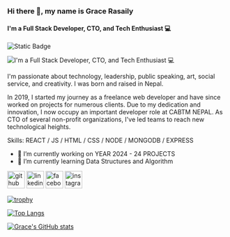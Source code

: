 ### Hi there 👋, my name is Grace Rasaily
#### I'm a Full Stack Developer, CTO, and Tech Enthusiast 💻

![Static Badge](https://img.shields.io/badge/Wannabe-Productive?style=for-the-badge&logo=data%3Aimage%2Fpng%3Bbase64%2CiVBORw0KGgoAAAANSUhEUgAAACkAAAA7CAYAAADmfqNmAAAACXBIWXMAAAhOAAAITgGMMQDsAAAAAXNSR0IArs4c6QAAAARnQU1BAACxjwv8YQUAAAoDSURBVHgB1VrdTxzXFb%2Fn7ix2YlseZEMqtTGDWkVpguv1Q%2FtU1ctLpEiVvERq5drYrB%2FSV%2BClap9Y%2FgLgL%2FASCIlUqSzqQz9eWFfNQ6U2XhpcWUlaFrsfLkTyOLETAzv39nfunV2WZWYZ7NokR2Jnd2bund%2Fc8%2FU750IiFP3GpQmhxQi%2BVgTpqlBUEiJ9nUrFqjhgIf7QubwraOsewAGYxAmVwSUvvKcM8EUqvT0tDkikPTxyzUGJBfrV7ADNz%2FUKHfTe3qJxIPbwKkU9cGlF5y4NiQOQEKS0IMm5V7%2FQWT3sf7dKYy985BSFpn6cqm6DvZAVz1B2gtSb9%2BsX%2FErRh%2FqhYl3o%2FlD5NP92P8AO4DdeJrWo37g4Jp6RhCCVZ4%2BB33xxM%2BWMaKWnUqrDnO%2F%2BWPZ0fSSvAuwU%2FgpwtmviWYnOXSxAjbrdPe7Lea%2B777Lu6huctGMGzZhnAVSGn2cE2xzk5KuXR7pOX55ovTGd1sN8TNUcA5JKswWs5ji0nzfh6ymKYz41uXhY1TyctEeaht1MftzYZV0CtUSkRu%2FemqnWTzFQrCjsWY%2FAmRao9G5ZPIGYUCgeeliSDJwUf3RcqPSoE15HXNQmDkLnJQTPYadWwznEyFDW%2FzZTjJ7aKcB6z8OZruEhZxH8fbFvYLUhOGkORzyzww0v%2BQCD7xtL0t7EP5BlIJ8sz5YB1AfQXJKHGFAaziSEB7AjIqFwGINNL4ZJZJJXB0lk2kQQxGhEk06jXUlnHIveDKs0zVGBys%2FjmOihUHsZDyxDPWy3BbEHOF51%2B1K8WpwwHkxSqRSrAc6BIcjDDZBaqwXYhAe7dEVSMQ8Tblygh8YyduVSi2aFkCB4tdiu2wGsg%2FT4yw5bIjKAD22qcyKxODwGc8hdZmICP23dEGz7WoyCB%2FTz6u85JQkmOp4EzB7BzKdJ6nappOoXCaTrlXym8xbs2miAGvkdq%2BeZ1UPgh3qQAB72AuCk2Kc4YfiJWG52JDqTZBItg7EOYo0gEwkxBJXj%2B2Ewq9qivUENUOmdUtx4JIl50oL%2Be3Mm0lklAHpCWs9uFgxaIhOakqBU17GCmdLDUCNSTliACo4RnG0HsKvvCjtbTgmaj7tHQu8uKNr91gvKerubxHm0pCofp%2B%2FViQrloN4KwMP23q3GjWMzIWHCT3H95luxfJWDOU%2FsRz4Yhtka1FuFc3pKqAlOA398VB%2Bsp6g01zZ88TiiYJ49XQap8cibrJbLMm6S9JbxVpHSuq3K0446D1Aefz9zSISrvtt8WgF2pAJjrwDYf%2FdWTImCMAiVrsaC5IHs4VrIts6jhc7W8%2F5rR0RUYngsgGBmdi5ybkibekwYipLKdrCPlk%2BWZwbWbs70ahWc%2FdkJs6J%2BHNFgG0w7wY29AIZin6u%2FwEpKNnCKBAKjNl7Lk5%2FsGyy0mRAEZI5X7xwGleIAAtkiooafACAnlKwwL%2FzLikREv86oG8vbJKruMBQMIwyMdb1yMXZVMT4vOB%2BrYPqJAVo5B1tnbJwW00VGDLYx3HpXgxFJ81bweOlGA8yjoqQxdphWVT8OQHDUrDAExMZOaakW1yxg2LmfjNiJL2a6T19Z6eq7vAgSvGC8F3nUqTnVCIBcs8%2BbSbVNo%2B7LnHEeewU5k%2BTtC9ta33i3KQVYtSQnmAxsdXRUwYSYU2Z1YGMoKTXFD3G97eBuaVdIHELpPj10rcNJr3SfHsxxHNwvQKMVpFZoptzAvPMGFFlkapkqfi188Lmz%2BJ3fvbVgVhSBVWM1GTgpyt39NipMhWzBMVHLBR732m1ZXNoQec4gmCNrViEGIBwxW4Nm%2FJZrICQYq881Zyva%2FSawBymGoeJGsv%2FD5%2BT%2F6F%2FkvpjW4qfHtTgqRaXTEZnXj6JfpB6AlR%2FJ39di4qW%2FG8WUADLTDiALV56C47AK%2BsPIAEo3OIbnFkI612BLu4I58zxutTCFt1Rej%2F%2FgOTXdmaLKpwGJHx8X%2Fvsb5OX%2FLX3TkjGEVfvHMdMPjwZXGxPvoWJZS%2FUy%2B5KUKuwEyCl1J50jkVBYPQhDiyAe%2Ffbt7HcTAXj1SS%2FO3ReV0TWZ0Zry7QhDXb6G7PObUxuZzBHJJsaZaxoA8633JQbJbChdC1bwtbLlpAbsdz29vjxrIoIht3jQ67dl9bd%2FmeltNxeiSA50Djnf2K0nbGU4HkeIacdAQW1T4M%2FX5blr9yn7%2B1Oq%2BOZ%2FZC6NPuZ7p8DG4Wj%2FrMmedz4VhZc6dPn8Mb0EZ8JLBKtsCpjXtX%2FMaqiHw50Bxh6sOGE8mG5X55i6u6mB2lZ%2BcUL7NzdFBWwn%2F6YLZfNLkX2xb8CpHgnyTzom8OO8diNM3hT2BqApJ4IyGHx1r0LMNlEHLt3AoFVwwJzYp5zODBaPoU3z3qkH%2FS98fBQvSsNryzOdtoTgDCVd5pmFdRr666bw174ZLPE9pkOxLcxdC3GN2qYOhrguHkPWHzmFdcFRoeTDEYqB3DQEo5mRd796eYW5IZmO8VwRp4o6l8MLHM2Yjh4Z0Dh3YTWKQTm2g7El9iKqcdIcZmK5IZwCH5mUchqOEaq4bK7nLiDbpWDD0osaj5Xc9IzWKb0inpLE95GSiYzq8n7ZRIqvgHxJQO7eWNhx1RTw5oaO4%2BLApL3JbYPUtU5xcBJy1CAyqMumeOaJAxOV5U8uuqKuWptsX9Y%2BfSE0xnR8lyTcfTBl7b5T4v9DwnIhi9VciLvHpkUlp7ixjvpmHqxkqel6VTyWSDihsjbOrKdVlF4N2ZCHbOeFcEtxszVRNS7%2B9fmWxP%2FE4ivyPwu0eyxFvks6jCQN%2B%2Bff0KKeDnN6e5ANsKYzC1LwYXr01KHaDYeoWkNJy8fvH9Kj5Udi%2FhCJygbqGLBzH4TNfU6K8hdKZF9MifE7gRhzSI%2F%2BY5M7vuSRzc85Lheac3v9OdyaFnuIs%2BuMBmFFS5nL0TubxG25%2FkAGWfTXKn96v1hBAcVqYfs1RzxnyuxUkPDvbKLLS9zkwu4FVhAWP2Tv1eMR5KOxd7R%2FkLZ%2FPvy953X1z585A%2BHkRb5wArU03t48dG15tmDKUsepdNSCHnTXVgH0DLb1rtYBoRQewvkplBiFHetgWzpuUuYVAVKVsWri119XU63%2F2sA9S5WuDax9MGuMnIuw8NJA1OTryzM7VFmvtbF35FmKHt8ibJbIQgz2ci805j1LiqRi%2BpJOsMIru%2FYtxfXNGPZxEhWC0QSDNO9u7WMPp710910ZM31JJA2zy8tztwneIhHIRjtwHztibUURYuN0U8OAnWYp6Wgn%2BjTviLHNbOTxMSmeUNaaHMe29VBJkrOYdHysTYTFvod0ObldPzNLOVLd73bxNkBoRtaumT6TTncmnScepClJU%2FPxGYh8CzypcHNAh7xRo1sxV0g8cq8bbOn5vBcSU%2F7rCfMyVoWSE2WlQWi5q4GdtiSbn03yP91r9AcVDaaTAAAAAElFTkSuQmCC&labelColor=%23F2E8CF&color=%23162C5D)


![I'm a Full Stack Developer, CTO, and Tech Enthusiast 💻](https://i.ibb.co/vwXsWPT/Linked-In-cover-2.png)

I'm passionate about technology, leadership, public speaking, art, social service, and creativity. I was born and raised in Nepal.

In 2019, I started my journey as a freelance web developer and have since worked on projects for numerous clients. Due to my dedication and innovation, I now occupy an important developer role at CABTM NEPAL. As CTO of several non-profit organizations, I've led teams to reach new technological heights.

Skills: REACT / JS / HTML / CSS / NODE / MONGODB / EXPRESS

- 🔭 I’m currently working on YEAR 2024 - 24 PROJECTS 
- 🌱 I’m currently learning Data Structures and Algorithm 


[<img src='https://cdn.jsdelivr.net/npm/simple-icons@3.0.1/icons/github.svg' alt='github' height='40'>](https://github.com/Grace-Rasaily780)  [<img src='https://cdn.jsdelivr.net/npm/simple-icons@3.0.1/icons/linkedin.svg' alt='linkedin' height='40'>](https://www.linkedin.com/in/grace-rasaily-a53263206/)  [<img src='https://cdn.jsdelivr.net/npm/simple-icons@3.0.1/icons/facebook.svg' alt='facebook' height='40'>](https://www.facebook.com/Grace.Rasaily.9)  [<img src='https://cdn.jsdelivr.net/npm/simple-icons@3.0.1/icons/instagram.svg' alt='instagram' height='40'>](https://www.instagram.com/gracerasaily/)  

[![trophy](https://github-profile-trophy.vercel.app/?username=Grace-Rasaily780)](https://github.com/ryo-ma/github-profile-trophy)

[![Top Langs](https://github-readme-stats.vercel.app/api/top-langs/?username=Grace-Rasaily780)](https://github.com/anuraghazra/github-readme-stats)



[![Grace's GitHub stats](https://github-readme-stats.vercel.app/api?username=Grace-Rasaily780)](https://github.com/anuraghazra/github-readme-stats)
